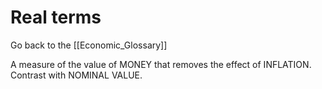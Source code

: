 # Real terms

Go back to the [[Economic_Glossary]]


A measure of the value of MONEY that removes the effect of INFLATION. Contrast with NOMINAL VALUE.

